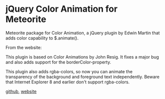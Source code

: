 jQuery Color Animation for Meteorite
====================================
Meteorite package for Color Animation, a jQuery plugin by Edwin Martin
that adds color capability to $.animate().

From the website:

This plugin is based on Color Animations by John Resig. It fixes a major bug and also adds support for the borderColor-property.

This plugin also adds rgba-colors, so now you can animate the transparency of the background and foreground text independently. Beware that Internet Explorer 8 and earlier don't support rgba-colors.

[github](https://github.com/edwinm/Color-animation-jQuery-plugin),
[website](http://www.bitstorm.org/jquery/color-animation)
